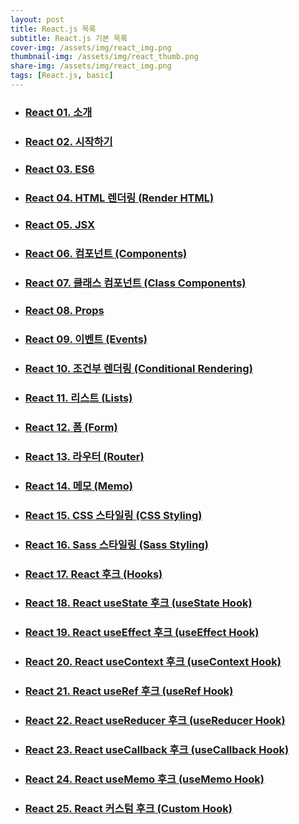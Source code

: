 ```yaml
---
layout: post
title: React.js 목록
subtitle: React.js 기본 목록
cover-img: /assets/img/react_img.png
thumbnail-img: /assets/img/react_thumb.png
share-img: /assets/img/react_img.png
tags: [React.js, basic]
---
```


+ ### [React 01. 소개][react-intro]
+ ### [React 02. 시작하기][react-start]
+ ### [React 03. ES6][react-es6]
+ ### [React 04. HTML 렌더링 (Render HTML)][react-render-html]
+ ### [React 05. JSX][react-jsx]
+ ### [React 06. 컴포넌트 (Components)][react-component]
+ ### [React 07. 클래스 컴포넌트 (Class Components)][react-class-component]
+ ### [React 08. Props][react-props]
+ ### [React 09. 이벤트 (Events)][react-events]
+ ### [React 10. 조건부 렌더링 (Conditional Rendering)][react-conditional]
+ ### [React 11. 리스트 (Lists)][react-list]
+ ### [React 12. 폼 (Form)][react-form]
+ ### [React 13. 라우터 (Router)][react-router]
+ ### [React 14. 메모 (Memo)][react-memo]
+ ### [React 15. CSS 스타일링 (CSS Styling)][react-css]
+ ### [React 16. Sass 스타일링 (Sass Styling)][react-sass]
+ ### [React 17. React 후크 (Hooks)][react-hook]
+ ### [React 18. React useState 후크 (useState Hook)][react-usestate]
+ ### [React 19. React useEffect 후크 (useEffect Hook)][react-useeffect]
+ ### [React 20. React useContext 후크 (useContext Hook)][react-usecontext]
+ ### [React 21. React useRef 후크 (useRef Hook)][react-useref]
+ ### [React 22. React useReducer 후크 (useReducer Hook)][react-usereducer]
+ ### [React 23. React useCallback 후크 (useCallback Hook)][react-usecallback]
+ ### [React 24. React useMemo 후크 (useMemo Hook)][react-usememo]
+ ### [React 25. React 커스텀 후크 (Custom Hook)][react-custom-hook]

[react-intro]: https://devjiraynor.github.io/2022-03-23-react-intro/ "react 소개"
[react-start]: https://devjiraynor.github.io/2022-03-23-react-start/ "react 시작하기"
[react-es6]: https://devjiraynor.github.io/2022-03-24-react-es6/ "react es6"
[react-render-html]: https://devjiraynor.github.io/2022-03-25-react-render-html/ "react 렌더링"
[react-jsx]: https://devjiraynor.github.io/2022-03-25-react-jsx/ "react jsx"
[react-component]: https://devjiraynor.github.io/2022-03-26-react-component/ "react 컴포넌트"
[react-class-component]: https://devjiraynor.github.io/2022-03-26-react-class-component/ "react 클래스 컴포넌트"
[react-props]: https://devjiraynor.github.io/2022-03-26-react-props/ "react Props"
[react-events]: https://devjiraynor.github.io/2022-03-26-react-events/ "react 이벤트"
[react-conditional]: https://devjiraynor.github.io/2022-03-26-react-conditional/ "react 조건부 렌더링"
[react-list]: https://devjiraynor.github.io/2022-03-26-react-list/ "react 리스트"
[react-form]: https://devjiraynor.github.io/2022-03-26-react-form/ "react 폼"
[react-router]: https://devjiraynor.github.io/2022-03-26-react-router/ "react 라우터"
[react-memo]: https://devjiraynor.github.io/2022-03-28-react-memo/ "react 메모"
[react-css]: https://devjiraynor.github.io/2022-03-28-react-css/ "react css 스타일링"
[react-sass]: https://devjiraynor.github.io/2022-03-28-react-sass/ "react sass 스타일링"
[react-hook]: https://devjiraynor.github.io/2022-03-28-react-hook/ "react 후크"
[react-usestate]: https://devjiraynor.github.io/2022-03-28-react-usestate/ "react useState"
[react-useeffect]: https://devjiraynor.github.io/2022-03-28-react-useeffect/ "react useEffect"
[react-usecontext]: https://devjiraynor.github.io/2022-03-28-react-usecontext/ "react useContext"
[react-useref]: https://devjiraynor.github.io/2022-03-29-react-useref/ "react useRef"
[react-usereducer]: https://devjiraynor.github.io/2022-03-29-react-usereducer/ "react useReducer"
[react-usecallback]: https://devjiraynor.github.io/2022-03-29-react-usecallback/ "react useCallback"
[react-usememo]: https://devjiraynor.github.io/2022-03-30-react-usememo/ "react useMemo"
[react-custom-hook]: https://devjiraynor.github.io/2022-03-30-react-custom-hook/ "react 커스텀 후크"
